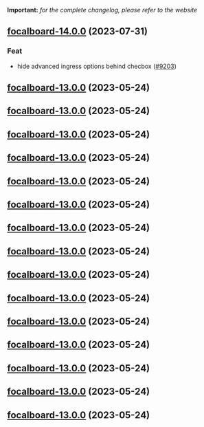**Important:**
*for the complete changelog, please refer to the website*












## [focalboard-14.0.0](https://github.com/truecharts/charts/compare/focalboard-13.0.0...focalboard-14.0.0) (2023-07-31)

### Feat

- hide advanced ingress options behind checbox ([#9203](https://github.com/truecharts/charts/issues/9203))
  
  


## [focalboard-13.0.0](https://github.com/truecharts/charts/compare/focalboard-12.0.27...focalboard-13.0.0) (2023-05-24)




## [focalboard-13.0.0](https://github.com/truecharts/charts/compare/focalboard-12.0.27...focalboard-13.0.0) (2023-05-24)




## [focalboard-13.0.0](https://github.com/truecharts/charts/compare/focalboard-12.0.27...focalboard-13.0.0) (2023-05-24)




## [focalboard-13.0.0](https://github.com/truecharts/charts/compare/focalboard-12.0.27...focalboard-13.0.0) (2023-05-24)




## [focalboard-13.0.0](https://github.com/truecharts/charts/compare/focalboard-12.0.27...focalboard-13.0.0) (2023-05-24)




## [focalboard-13.0.0](https://github.com/truecharts/charts/compare/focalboard-12.0.27...focalboard-13.0.0) (2023-05-24)




## [focalboard-13.0.0](https://github.com/truecharts/charts/compare/focalboard-12.0.27...focalboard-13.0.0) (2023-05-24)




## [focalboard-13.0.0](https://github.com/truecharts/charts/compare/focalboard-12.0.27...focalboard-13.0.0) (2023-05-24)




## [focalboard-13.0.0](https://github.com/truecharts/charts/compare/focalboard-12.0.27...focalboard-13.0.0) (2023-05-24)




## [focalboard-13.0.0](https://github.com/truecharts/charts/compare/focalboard-12.0.27...focalboard-13.0.0) (2023-05-24)




## [focalboard-13.0.0](https://github.com/truecharts/charts/compare/focalboard-12.0.27...focalboard-13.0.0) (2023-05-24)




## [focalboard-13.0.0](https://github.com/truecharts/charts/compare/focalboard-12.0.27...focalboard-13.0.0) (2023-05-24)




## [focalboard-13.0.0](https://github.com/truecharts/charts/compare/focalboard-12.0.27...focalboard-13.0.0) (2023-05-24)




## [focalboard-13.0.0](https://github.com/truecharts/charts/compare/focalboard-12.0.27...focalboard-13.0.0) (2023-05-24)




## [focalboard-13.0.0](https://github.com/truecharts/charts/compare/focalboard-12.0.27...focalboard-13.0.0) (2023-05-24)

